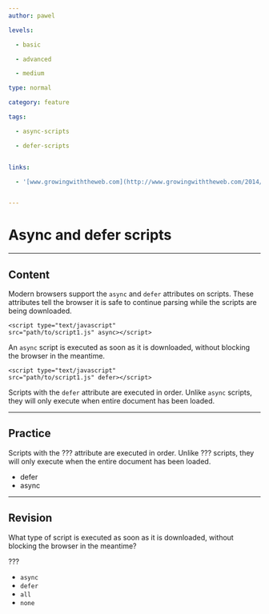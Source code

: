 ```yaml
---
author: pawel

levels:

  - basic

  - advanced

  - medium

type: normal

category: feature

tags:

  - async-scripts

  - defer-scripts


links:

  - '[www.growingwiththeweb.com](http://www.growingwiththeweb.com/2014/02/async-vs-defer-attributes.html){website}'


---
```


# Async and defer scripts

---
## Content

Modern browsers support the `async` and `defer` attributes on scripts. These attributes tell the browser it is safe to continue parsing while the scripts are being downloaded. 

```
<script type="text/javascript" 
src="path/to/script1.js" async></script>
```

An `async` script is executed as soon as it is downloaded, without blocking the browser in the meantime. 
```
<script type="text/javascript" 
src="path/to/script1.js" defer></script>
```

Scripts with the `defer` attribute are executed in order. Unlike `async` scripts, they will only execute when entire document has been loaded.

---
## Practice

Scripts with the ??? attribute are executed in order. Unlike ??? scripts, they will only execute when the entire document has been loaded.


* defer
* async

---
## Revision

What type of script is executed as soon as it is downloaded, without blocking the browser in the meantime?

???


* `async`
* `defer`
* `all`
* `none`

 
